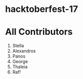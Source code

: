 # hacktoberfest-17

# All Contributors

1. Stella
2. Alexandros
3. Panos
4. George
5. Thaleia
6. Raf!